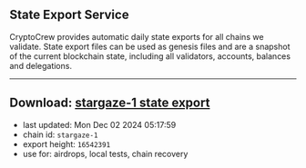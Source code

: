 ## State Export Service
CryptoCrew provides automatic daily state exports for all chains we validate. State export files can be used as genesis files and are a snapshot of the current blockchain state, including all validators, accounts, balances and delegations.

---
**Download: [stargaze-1 state export](https://dl-eu2.ccvalidators.com/SERVICE/stargaze/stargaze-1_export_16542391.json)**
---

- last updated: Mon Dec 02 2024 05:17:59
- chain id: `stargaze-1`
- export height: `16542391`
- use for: airdrops, local tests, chain recovery
